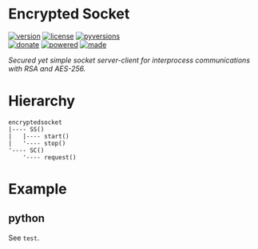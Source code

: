 # Encrypted Socket

<badges>[![version](https://img.shields.io/pypi/v/encryptedsocket.svg)](https://pypi.org/project/encryptedsocket/)
[![license](https://img.shields.io/pypi/l/encryptedsocket.svg)](https://pypi.org/project/encryptedsocket/)
[![pyversions](https://img.shields.io/pypi/pyversions/encryptedsocket.svg)](https://pypi.org/project/encryptedsocket/)  
[![donate](https://img.shields.io/badge/Donate-Paypal-0070ba.svg)](https://paypal.me/foxe6)
[![powered](https://img.shields.io/badge/Powered%20by-UTF8-red.svg)](https://paypal.me/foxe6)
[![made](https://img.shields.io/badge/Made%20with-PyCharm-red.svg)](https://paypal.me/foxe6)
</badges>

<i>Secured yet simple socket server-client for interprocess communications with RSA and AES-256.</i>

# Hierarchy

```
encryptedsocket
|---- SS()
|   |---- start()
|   '---- stop()
'---- SC()
    '---- request()
```

# Example

## python
See `test`.